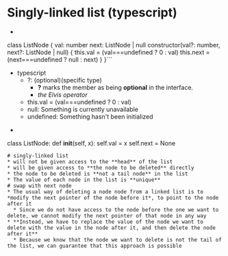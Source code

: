 # Singly-linked list (typescript)
* ```typescript
 class ListNode {
     val: number
     next: ListNode | null
     constructor(val?: number, next?: ListNode | null) {
         this.val = (val===undefined ? 0 : val)
         this.next = (next===undefined ? null : next)
     }
 }```
* typescript
  * ?: (optional)(specific type)
    * **?** marks the member as being **optional** in the interface.
    * *the Elvis operator*
  * this.val = (val===undefined ? 0 : val)
  * null: Something is currently unavailable
  * undefined: Something hasn't been initialized
* ```Python3
class ListNode:
    def __init__(self, x):
        self.val = x
        self.next = None
```
# singly-linked list
* will not be given access to the **head** of the list
* will be given access to **the node to be deleted** directly
* the node to be deleted is **not a tail node** in the list
* The value of each node in the list is **unique**
# swap with next node
* The usual way of deleting a node node from a linked list is to *modify the next pointer of the node before it*, to point to the node after it
  * Since we do not have access to the node before the one we want to delete, we cannot modify the next pointer of that node in any way
* **Instead, we have to replace the value of the node we want to delete with the value in the node after it, and then delete the node after it**
  * Because we know that the node we want to delete is not the tail of the list, we can guarantee that this approach is possible
